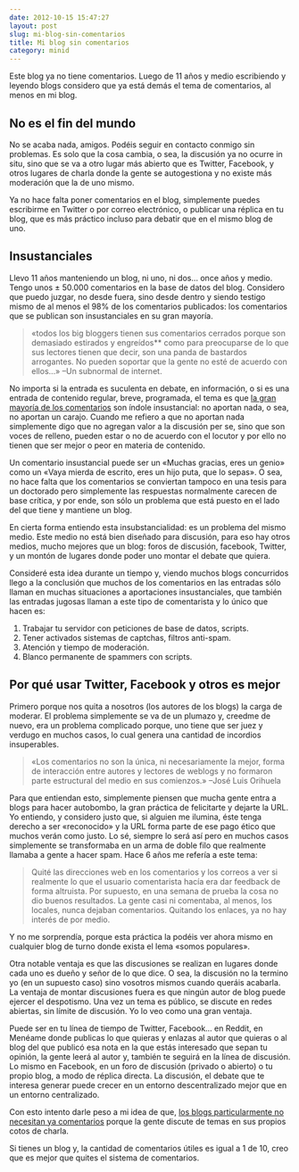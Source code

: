 ```yaml
---
date: 2012-10-15 15:47:27
layout: post
slug: mi-blog-sin-comentarios
title: Mi blog sin comentarios
category: minid
---
```


Este blog ya no tiene comentarios. Luego de 11 años y medio escribiendo y leyendo blogs considero que ya está demás el tema de comentarios, al menos en mi blog.





## No es el fin del mundo

No se acaba nada, amigos. Podéis seguir en contacto conmigo sin problemas. Es solo que la cosa cambia, o sea, la discusión ya no ocurre in situ, sino que se va a otro lugar más abierto que es Twitter, Facebook, y otros lugares de charla donde la gente se autogestiona y no existe más moderación que la de uno mismo.

Ya no hace falta poner comentarios en el blog, simplemente puedes escribirme en Twitter o por correo electrónico, o publicar una réplica en tu blog, que es más práctico incluso para debatir que en el mismo blog de uno.

## Insustanciales

Llevo 11 años manteniendo un blog, ni uno, ni dos… once años y medio. Tengo unos ± 50.000 comentarios en la base de datos del blog. Considero que puedo juzgar, no desde fuera, sino desde dentro y siendo testigo mismo de al menos el 98% de los comentarios publicados: los comentarios que se publican son insustanciales en su gran mayoría.

> «todos los big bloggers tienen sus comentarios cerrados porque son demasiado estirados y engreídos** como para preocuparse de lo que sus lectores tienen que decir, son una panda de bastardos arrogantes. No pueden soportar que la gente no esté de acuerdo con ellos…» –Un subnormal de internet.

No importa si la entrada es suculenta en debate, en información, o si es una entrada de contenido regular, breve, programada, el tema es que [la gran mayoría de los comentarios](http://www.uberbin.net/archivos/weblogs/94-de-los-comentarios-son-spam.php) son índole insustancial: no aportan nada, o sea, no aportan un carajo. Cuando me refiero a que no aportan nada simplemente digo que no agregan valor a la discusión per se, sino que son voces de relleno, pueden estar o no de acuerdo con el locutor y por ello no tienen que ser mejor o peor en materia de contenido.

Un comentario insustancial puede ser un «Muchas gracias, eres un genio» como un «Vaya mierda de escrito, eres un hijo puta, que lo sepas». O sea, no hace falta que los comentarios se conviertan tampoco en una tesis para un doctorado pero simplemente las respuestas normalmente carecen de base crítica, y por ende, son sólo un problema que está puesto en el lado del que tiene y mantiene un blog.





En cierta forma entiendo esta insubstancialidad: es un problema del mismo medio. Este medio no está bien diseñado para discusión, para eso hay otros medios, mucho mejores que un blog: foros de discusión, facebook, Twitter, y un montón de lugares donde poder uno montar el debate que quiera.





Consideré esta idea durante un tiempo y, viendo muchos blogs concurridos llego a la conclusión que muchos de los comentarios en las entradas sólo llaman en muchas situaciones a aportaciones insustanciales, que también las entradas jugosas llaman a este tipo de comentarista y lo único que hacen es:







  1. Trabajar tu servidor con peticiones de base de datos, scripts.
  2. Tener activados sistemas de captchas, filtros anti-spam.
  3. Atención y tiempo de moderación.
  4. Blanco permanente de spammers con scripts.





## Por qué usar Twitter, Facebook y otros es mejor

Primero porque nos quita a nosotros (los autores de los blogs) la carga de moderar. El problema simplemente se va de un plumazo y, creedme de nuevo, era un problema complicado porque, uno tiene que ser juez y verdugo en muchos casos, lo cual genera una cantidad de incordios insuperables.

> «Los comentarios no son la única, ni necesariamente la mejor, forma de interacción entre autores y lectores de weblogs y no formaron parte estructural del medio en sus comienzos.» –José Luis Orihuela

Para que entiendan esto, simplemente piensen que mucha gente entra a blogs para hacer autobombo, la gran práctica de felicitarte y dejarte la URL. Yo entiendo, y considero justo que, si alguien me ilumina, éste tenga derecho a ser «reconocido» y la URL forma parte de ese pago ético que muchos verán como justo. Lo sé, siempre lo será así pero en muchos casos simplemente se transformaba en un arma de doble filo que realmente llamaba a gente a hacer spam. Hace 6 años me refería a este tema:

> Quité las direcciones web en los comentarios y los correos a ver si realmente lo que el usuario comentarista hacía era dar feedback de forma altruista. Por supuesto, en una semana de prueba la cosa no dio buenos resultados. La gente casi ni comentaba, al menos, los locales, nunca dejaban comentarios. Quitando los enlaces, ya no hay interés de por medio.

Y no me sorprendía, porque esta práctica la podéis ver ahora mismo en cualquier blog de turno donde exista el lema «somos populares».



Otra notable ventaja es que las discusiones se realizan en lugares donde cada uno es dueño y señor de lo que dice. O sea, la discusión no la termino yo (en un supuesto caso) sino vosotros mismos cuando queráis acabarla. La ventaja de montar discusiones fuera es que ningún autor de blog puede ejercer el despotismo. Una vez un tema es público, se discute en redes abiertas, sin límite de discusión. Yo lo veo como una gran ventaja.

Puede ser en tu línea de tiempo de Twitter, Facebook… en Reddit, en Menéame donde publicas lo que quieras y enlazas al autor que quieras o al blog del que publicó esa nota en la que estás interesado que sepan tu opinión, la gente leerá al autor y, también te seguirá en la línea de discusión. Lo mismo en Facebook, en un foro de discusión (privado o abierto) o tu propio blog, a modo de réplica directa. La discusión, el debate que te interesa generar puede crecer en un entorno descentralizado mejor que en un entorno centralizado.

Con esto intento darle peso a mi idea de que, [los blogs particularmente no necesitan ya comentarios](http://www.ecuaderno.com/2005/12/14/microsiervos-y-los-comentarios/) porque la gente discute de temas en sus propios cotos de charla.



Si tienes un blog y, la cantidad de comentarios útiles es igual a 1 de 10, creo que es mejor que quites el sistema de comentarios.
